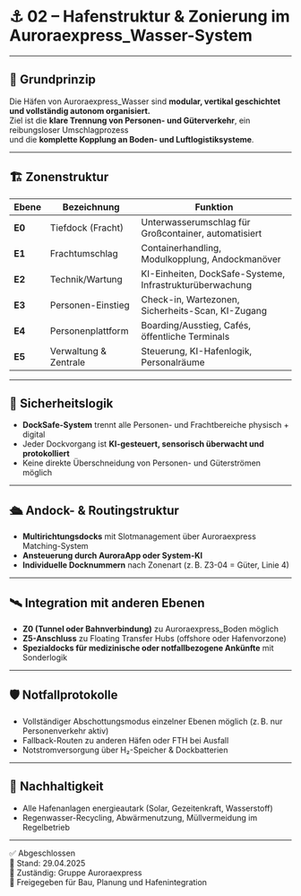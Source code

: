 <!--
Autor: Fabio Weidner
Version: 1.0
Sektion: Infrastruktur – Auroraexpress_Wasser
Veröffentlichung: April 2025
-->

# ⚓ 02 – Hafenstruktur & Zonierung im Auroraexpress_Wasser-System

---

## 🧱 Grundprinzip

Die Häfen von Auroraexpress_Wasser sind **modular, vertikal geschichtet und vollständig autonom organisiert.**  
Ziel ist die **klare Trennung von Personen- und Güterverkehr**, ein reibungsloser Umschlagprozess  
und die **komplette Kopplung an Boden- und Luftlogistiksysteme**.

---

## 🏗️ Zonenstruktur

| Ebene | Bezeichnung | Funktion |
|-------|-------------|----------|
| **E0** | Tiefdock (Fracht) | Unterwasserumschlag für Großcontainer, automatisiert |
| **E1** | Frachtumschlag | Containerhandling, Modulkopplung, Andockmanöver |
| **E2** | Technik/Wartung | KI-Einheiten, DockSafe-Systeme, Infrastrukturüberwachung |
| **E3** | Personen-Einstieg | Check-in, Wartezonen, Sicherheits-Scan, KI-Zugang |
| **E4** | Personenplattform | Boarding/Ausstieg, Cafés, öffentliche Terminals |
| **E5** | Verwaltung & Zentrale | Steuerung, KI-Hafenlogik, Personalräume |

---

## 🚧 Sicherheitslogik

- **DockSafe-System** trennt alle Personen- und Frachtbereiche physisch + digital
- Jeder Dockvorgang ist **KI-gesteuert, sensorisch überwacht und protokolliert**
- Keine direkte Überschneidung von Personen- und Güterströmen möglich

---

## 🛳 Andock- & Routingstruktur

- **Multirichtungsdocks** mit Slotmanagement über Auroraexpress Matching-System
- **Ansteuerung durch AuroraApp oder System-KI**
- **Individuelle Docknummern** nach Zonenart (z. B. Z3-04 = Güter, Linie 4)

---

## 🛰 Integration mit anderen Ebenen

- **Z0 (Tunnel oder Bahnverbindung)** zu Auroraexpress_Boden möglich
- **Z5-Anschluss** zu Floating Transfer Hubs (offshore oder Hafenvorzone)
- **Spezialdocks für medizinische oder notfallbezogene Ankünfte** mit Sonderlogik

---

## 🛡 Notfallprotokolle

- Vollständiger Abschottungsmodus einzelner Ebenen möglich (z. B. nur Personenverkehr aktiv)
- Fallback-Routen zu anderen Häfen oder FTH bei Ausfall
- Notstromversorgung über H₂-Speicher & Dockbatterien

---

## 🌿 Nachhaltigkeit

- Alle Hafenanlagen energieautark (Solar, Gezeitenkraft, Wasserstoff)
- Regenwasser-Recycling, Abwärmenutzung, Müllvermeidung im Regelbetrieb

---

✅ Abgeschlossen  
📅 Stand: 29.04.2025  
🏩 Zuständig: Gruppe Auroraexpress  
🔐 Freigegeben für Bau, Planung und Hafenintegration
